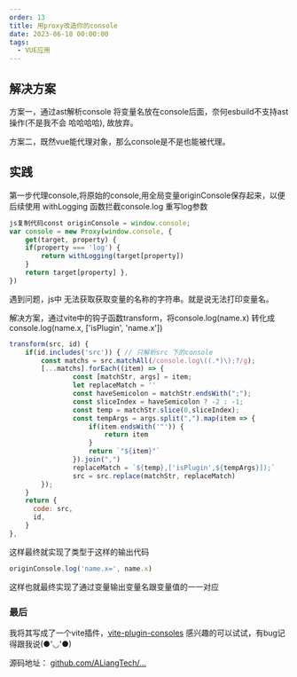 ```yaml
---
order: 13
title: 用proxy改造你的console
date: 2023-06-18 00:00:00
tags: 
  - VUE应用
---
```

## 解决方案

方案一，通过ast解析console 将变量名放在console后面，奈何esbuild不支持ast操作(不是我不会 哈哈哈哈), 故放弃。

方案二，既然vue能代理对象，那么console是不是也能被代理。

## 实践

第一步代理console,将原始的console,用全局变量originConsole保存起来，以便后续使用 withLogging 函数拦截console.log 重写log参数

```js
js复制代码const originConsole = window.console; 
var console = new Proxy(window.console, { 
    get(target, property) { 
    if(property === 'log') { 
        return withLogging(target[property]) 
    } 
    return target[property] }, 
})
```

遇到问题，js中 无法获取获取变量的名称的字符串。就是说无法打印变量名。

解决方案，通过vite中的钩子函数transform，将console.log(name.x) 转化成 console.log(name.x, ['isPlugin', 'name.x'])

```js
transform(src, id) {
    if(id.includes('src')) { // 只解析src 下的console
        const matchs = src.matchAll(/console.log\((.*)\);?/g);
        [...matchs].forEach((item) => {
                const [matchStr, args] = item;
                let replaceMatch = ''
                const haveSemicolon = matchStr.endsWith(";"); 
                const sliceIndex = haveSemicolon ? -2 : -1;
                const temp = matchStr.slice(0,sliceIndex); 
                const tempArgs = args.split(",").map(item => {
                    if(item.endsWith('"')) {
                        return item
                    }
                    return `"${item}"`
                }).join(",")
                replaceMatch = `${temp},['isPlugin',${tempArgs}]);`
                src = src.replace(matchStr, replaceMatch)
        });
    }
    return {
      code: src,
      id,
    }
},
```

这样最终就实现了类型于这样的输出代码

```js
originConsole.log('name.x=', name.x)
```

这样也就最终实现了通过变量输出变量名跟变量值的一一对应

### 最后

我将其写成了一个vite插件，[vite-plugin-consoles](https://link.juejin.cn?target=https%3A%2F%2Fwww.npmjs.com%2Fpackage%2Fvite-plugin-consoles) 感兴趣的可以试试，有bug记得跟我说(●'◡'●)

源码地址： [github.com/ALiangTech/…](https://link.juejin.cn?target=https%3A%2F%2Fgithub.com%2FALiangTech%2Fvite-plugin-consoles%23readme)
